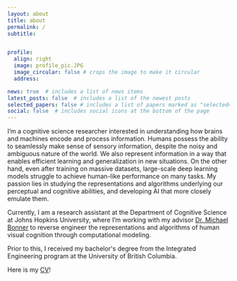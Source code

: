 ```yaml
---
layout: about
title: about
permalink: /
subtitle: 


profile:
  align: right
  image: profile_pic.JPG
  image_circular: false # crops the image to make it circular
  address: 

news: true  # includes a list of news items
latest_posts: false  # includes a list of the newest posts
selected_papers: false # includes a list of papers marked as "selected={true}"
social: false  # includes social icons at the bottom of the page
---
```



I’m a cognitive science researcher interested in understanding how brains and machines encode and process information. Humans possess the ability to seamlessly make sense of sensory information, despite the noisy and ambiguous nature of the world. We also represent information in a way that enables efficient learning and generalization in new situations. On the other hand, even after training on massive datasets, large-scale deep learning models struggle to achieve human-like performance on many tasks. My passion lies in studying the representations and algorithms underlying our perceptual and cognitive abilities, and developing AI that more closely emulate them.

Currently, I am a research assistant at the Department of Cognitive Science at Johns Hopkins University, where I’m working with my advisor <a href="https://cogsci.jhu.edu/directory/michael-bonner/">Dr. Michael Bonner</a> to reverse engineer the representations and algorithms of human visual cognition through computational modeling.

Prior to this, I received my bachelor's degree from the Integrated Engineering program at the University of British Columbia.

Here is my <a href="https://akazemian.github.io/research/CV.pdf">CV</a>!






